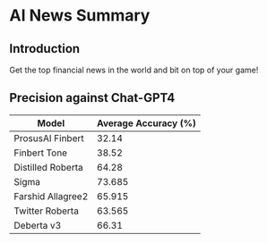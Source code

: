 
# AI News Summary

## Introduction
Get the top financial news in the world and bit on top of your game! 

## Precision against Chat-GPT4
| Model             | Average Accuracy (%) |
|-------------------|----------------------|
| ProsusAI Finbert  | 32.14                |
| Finbert Tone      | 38.52                |
| Distilled Roberta | 64.28                |
| Sigma             | 73.685               |
| Farshid Allagree2 | 65.915               |
| Twitter Roberta   | 63.565               |
| Deberta v3        | 66.31                |
